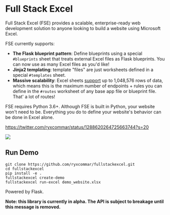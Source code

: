 # Full Stack Excel

Full Stack Excel (FSE) provides a scalable, enterprise-ready web development solution to anyone looking to build a website using Microsoft Excel.

FSE currently supports:

- **The Flask blueprint pattern**: Define blueprints using a special `#blueprints` sheet that treats external Excel files as Flask blueprints. You can now use as many Excel files as you'd like!
- **Jinja2 templating**: template "files" are just worksheets defined in a special `#templates` sheet.
- **Massive scalability**: Excel sheets [support](https://support.microsoft.com/en-us/office/excel-specifications-and-limits-1672b34d-7043-467e-8e27-269d656771c3) up to 1,048,576 rows of data, which means this is the maximum number of endpoints + rules you can define in the `#routes` worksheet of any base app file or blueprint file. That' a lot of routes!

FSE requires Python 3.6+. Although FSE is built in Python, your website won't need to be. Everything you do to define your website's behavior can be done in Excel alone.

https://twitter.com/ryxcommar/status/1288620264725663744?s=20

![](https://pbs.twimg.com/media/EeJY1N5WoAA0sD3?format=png&name=900x900)

## Run Demo

```shell script
git clone https://github.com/ryxcommar/fullstackexcel.git
cd fullstackexcel
pip install -e .
fullstackexcel create-demo
fullstackexcel run-excel demo_website.xlsx
```

Powered by Flask.

**Note: this library is currently in alpha. The API is subject to breakage until this message is removed.**
